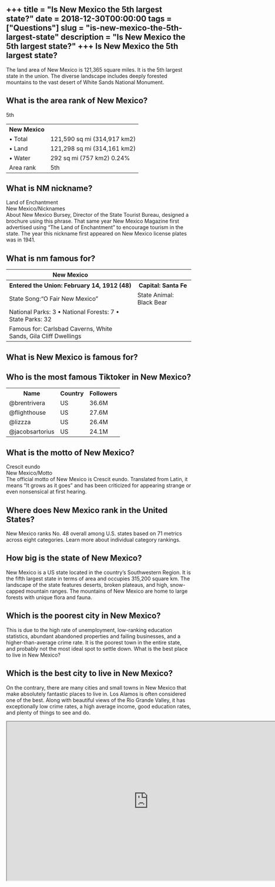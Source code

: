 +++
title = "Is New Mexico the 5th largest state?"
date = 2018-12-30T00:00:00
tags = ["Questions"]
slug = "is-new-mexico-the-5th-largest-state"
description = "Is New Mexico the 5th largest state?"
+++
Is New Mexico the 5th largest state?
------------------------------------

The land area of New Mexico is 121,365 square miles. It is the 5th largest state in the union. The diverse landscape includes deeply forested mountains to the vast desert of White Sands National Monument.

What is the area rank of New Mexico?
------------------------------------

5th

<table><tr><th>New Mexico</th></tr><tr><td>• Total</td><td>121,590 sq mi (314,917 km2)</td></tr><tr><td>• Land</td><td>121,298 sq mi (314,161 km2)</td></tr><tr><td>• Water</td><td>292 sq mi (757 km2) 0.24%</td></tr><tr><td>Area rank</td><td>5th</td></tr></table>

What is NM nickname?
--------------------

Land of Enchantment  
New Mexico/Nicknames  
About New Mexico Bursey, Director of the State Tourist Bureau, designed a brochure using this phrase. That same year New Mexico Magazine first advertised using “The Land of Enchantment” to encourage tourism in the state. The year this nickname first appeared on New Mexico license plates was in 1941.

What is nm famous for?
----------------------

<table><tr><th>New Mexico</th></tr><tr><th>Entered the Union: February 14, 1912 (48)</th><th>Capital: Santa Fe</th></tr><tr><td>State Song:“O Fair New Mexico”</td><td>State Animal: Black Bear</td></tr><tr><td>National Parks: 3 • National Forests: 7 • State Parks: 32</td></tr><tr><td>Famous for: Carlsbad Caverns, White Sands, Gila Cliff Dwellings</td></tr></table>

What is New Mexico is famous for?
---------------------------------

Who is the most famous Tiktoker in New Mexico?
----------------------------------------------

<table><tr><th>Name</th><th>Country</th><th>Followers</th></tr><tr><td>@brentrivera</td><td>US</td><td>36.6M</td></tr><tr><td>@flighthouse</td><td>US</td><td>27.6M</td></tr><tr><td>@lizzza</td><td>US</td><td>26.4M</td></tr><tr><td>@jacobsartorius</td><td>US</td><td>24.1M</td></tr></table>

What is the motto of New Mexico?
--------------------------------

Crescit eundo  
New Mexico/Motto  
The official motto of New Mexico is Crescit eundo. Translated from Latin, it means “It grows as it goes” and has been criticized for appearing strange or even nonsensical at first hearing.

Where does New Mexico rank in the United States?
------------------------------------------------

New Mexico ranks No. 48 overall among U.S. states based on 71 metrics across eight categories. Learn more about individual category rankings.

How big is the state of New Mexico?
-----------------------------------

New Mexico is a US state located in the country’s Southwestern Region. It is the fifth largest state in terms of area and occupies 315,200 square km. The landscape of the state features deserts, broken plateaus, and high, snow-capped mountain ranges. The mountains of New Mexico are home to large forests with unique flora and fauna.

Which is the poorest city in New Mexico?
----------------------------------------

This is due to the high rate of unemployment, low-ranking education statistics, abundant abandoned properties and failing businesses, and a higher-than-average crime rate. It is the poorest town in the entire state, and probably not the most ideal spot to settle down. What is the best place to live in New Mexico?

Which is the best city to live in New Mexico?
---------------------------------------------

On the contrary, there are many cities and small towns in New Mexico that make absolutely fantastic places to live in. Los Alamos is often considered one of the best. Along with beautiful views of the Rio Grande Valley, it has exceptionally low crime rates, a high average income, good education rates, and plenty of things to see and do.

<iframe allow="accelerometer; autoplay; clipboard-write; encrypted-media; gyroscope; picture-in-picture" allowfullscreen="" class="__youtube_prefs__  epyt-is-override  no-lazyload" data-no-lazy="1" data-origheight="433" data-origwidth="770" data-skipgform_ajax_framebjll="" height="433" id="_ytid_63700" loading="lazy" src="https://www.youtube.com/embed/FWLx9BBpj3s?enablejsapi=1&autoplay=0&cc_load_policy=0&cc_lang_pref=&iv_load_policy=1&loop=0&modestbranding=0&rel=1&fs=1&playsinline=0&autohide=2&theme=dark&color=red&controls=1&" title="YouTube player" width="770"></iframe>